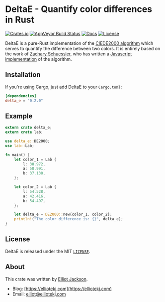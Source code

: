 # DeltaE - Quantify color differences in Rust

[![Crates.io](https://meritbadge.herokuapp.com/delta_e)](https://crates.io/crates/delta_e)
[![AppVeyor Build Status](https://ci.appveyor.com/api/projects/status/github/elliotekj/DeltaE?branch=master&svg=true)](https://ci.appveyor.com/project/elliotekj/DeltaE
)
[![Docs](https://docs.rs/delta_e/badge.svg)](https://docs.rs/delta_e)
[![License](https://img.shields.io/badge/license-MIT-blue.svg)](https://github.com/elliotekj/DeltaE/blob/master/LICENSE)

DeltaE is a pure-Rust implementation of the [CIEDE2000
algorithm](http://en.wikipedia.org/wiki/Color_difference#CIEDE2000) which serves
to quantify the difference between two colors. It is entirely based on the work
of [Zachary Schuessler](http://zaclee.net/), who has written a [Javascript
implementation](https://github.com/zschuessler/DeltaE/blob/master/src/dE00.js)
of the algorithm.

## Installation

If you're using Cargo, just add DeltaE to your `Cargo.toml`:

```toml
[dependencies]
delta_e = "0.2.0"
```

## Example

```rust
extern crate delta_e;
extern crate lab;

use delta_e::DE2000;
use lab::Lab;

fn main() {
    let color_1 = Lab {
        l: 38.972,
        a: 58.991,
        b: 37.138,
    };

    let color_2 = Lab {
        l: 54.528,
        a: 42.416,
        b: 54.497,
    };

    let delta_e = DE2000::new(color_1, color_2);
    println!("The color difference is: {}", delta_e);
}
```

## License

DeltaE is released under the MIT [`LICENSE`](/elliotekj/DeltaE/blob/master/LICENSE).

## About

This crate was written by [Elliot Jackson](https://elliotekj.com).

- Blog: [https://elliotekj.com](https://elliotekj.com)
- Email: elliot@elliotekj.com
